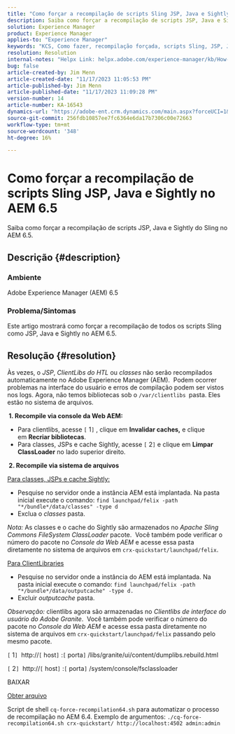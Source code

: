 ```yaml
---
title: "Como forçar a recompilação de scripts Sling JSP, Java e Sightly no AEM 6.5"
description: Saiba como forçar a recompilação de scripts JSP, Java e Sightly do Sling no AEM 6.5.
solution: Experience Manager
product: Experience Manager
applies-to: "Experience Manager"
keywords: "KCS, Como fazer, recompilação forçada, scripts Sling, JSP, Java, Sightly, AEM 6.5, Adobe Experience Manager 6.5"
resolution: Resolution
internal-notes: "Helpx Link: helpx.adobe.com/experience-manager/kb/How-to-force-a-recompilation-of-all-Sling-scripts-jsps-java-sightly-on-AEM-6-4.html"
bug: false
article-created-by: Jim Menn
article-created-date: "11/17/2023 11:05:53 PM"
article-published-by: Jim Menn
article-published-date: "11/17/2023 11:09:28 PM"
version-number: 14
article-number: KA-16543
dynamics-url: "https://adobe-ent.crm.dynamics.com/main.aspx?forceUCI=1&pagetype=entityrecord&etn=knowledgearticle&id=fd5783d8-9d85-ee11-8179-6045bd006268"
source-git-commit: 256fdb10857ee7fc6364e6da17b7306c00e72663
workflow-type: tm+mt
source-wordcount: '348'
ht-degree: 16%

---
```


# Como forçar a recompilação de scripts Sling JSP, Java e Sightly no AEM 6.5


Saiba como forçar a recompilação de scripts JSP, Java e Sightly do Sling no AEM 6.5.

## Descrição {#description}


### <b>Ambiente</b>

Adobe Experience Manager (AEM) 6.5



### <b>Problema/Sintomas</b>

Este artigo mostrará como forçar a recompilação de todos os scripts Sling como JSP, Java e Sightly no AEM 6.5.


## Resolução {#resolution}


Às vezes, o *JSP*, *ClientLibs do HTL* ou *classes* não serão recompilados automaticamente no Adobe Experience Manager (AEM).  Podem ocorrer problemas na interface do usuário e erros de compilação podem ser vistos nos logs. Agora, não temos bibliotecas sob o `/var/clientlibs `pasta. Eles estão no sistema de arquivos.

<b> 1. Recompile via console da Web AEM:</b>

- Para clientlibs, acesse `[` 1`]` , clique em <b>Invalidar caches,</b> e clique em <b>Recriar bibliotecas</b>.
- Para classes, JSPs e cache Sightly, acesse `[` 2`]`  e clique em <b>Limpar ClassLoader</b> no lado superior direito.


<b> 2. Recompile via sistema de arquivos</b>

<u>Para classes, JSPs e cache Sightly:</u>

- Pesquise no servidor onde a instância AEM está implantada. Na pasta inicial execute o comando: `find launchpad/felix -path "*/bundle*/data/classes" -type d`
- Exclua o *classes* pasta.


*Nota:* As classes e o cache do Sightly são armazenados no *Apache Sling Commons FileSystem ClassLoader* pacote.  Você também pode verificar o número do pacote no *Console da Web AEM* e acesse essa pasta diretamente no sistema de arquivos em `crx-quickstart/launchpad/felix`.



<u>Para ClientLibraries</u>

- Pesquise no servidor onde a instância do AEM está implantada. Na pasta inicial execute o comando: `find launchpad/felix -path "*/bundle*/data/outputcache" -type d.`
- Excluir *outputcache* pasta.


*Observação:* clientlibs agora são armazenadas no *Clientlibs de interface do usuário do Adobe Granite*.  Você também pode verificar o número do pacote no *Console da Web AEM* e acesse essa pasta diretamente no sistema de arquivos em `crx-quickstart/launchpad/felix` passando pelo mesmo pacote.



`[` 1`]`  http://`[` host`]` :`[` porta`]` /libs/granite/ui/content/dumplibs.rebuild.html

`[` 2`]`  http://`[` host`]` :`[` porta`]` /system/console/fsclassloader



BAIXAR

[Obter arquivo](https://helpx.adobe.com/content/dam/help/en/experience-manager/kb/How-to-force-a-recompilation-of-all-Sling-scripts-jsps-java-sightly-on-AEM-6-4/_jcr_content/main-pars/download_section/download-1/cq-force-recompilation64.zip "cq-force-recompilation64.zip")

Script de shell `cq-force-recompilation64.sh` para automatizar o processo de recompilação no AEM 6.4. Exemplo de argumentos: `./cq-force-recompilation64.sh crx-quickstart/ http://localhost:4502 admin:admin`
